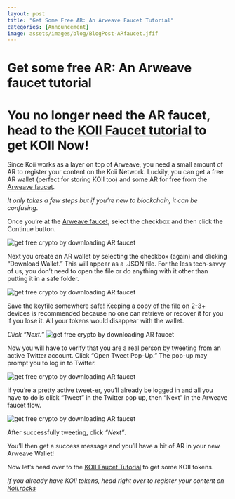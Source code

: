 ```yaml
---
layout: post
title: "Get Some Free AR: An Arweave Faucet Tutorial"
categories: [Announcement]
image: assets/images/blog/BlogPost-ARfaucet.jfif
---
```


# Get some free AR: An Arweave faucet tutorial

# You no longer need the AR faucet, head to the [KOII Faucet tutorial](https://blog.koii.network/How-To-Get-Free-Koi-A-Faucet-Wallet-Tutorial/) to get KOII Now!

Since Koii works as a layer on top of Arweave, you need a small amount of AR to register your content on the Koii Network. Luckily, you can get a free AR wallet (perfect for storing KOII too) and some AR for free from the [Arweave faucet](https://faucet.arweave.net/).

_It only takes a few steps but if you’re new to blockchain, it can be confusing_.

Once you’re at the [Arweave faucet](https://faucet.arweave.net/), select the checkbox and then click the Continue button.

![get free crypto by downloading AR faucet](/assets/images/blog/Step1_ARfaucet.png)

Next you create an AR wallet by selecting the checkbox (again) and clicking “Download Wallet.” This will appear as a .JSON file. For the less tech-savvy of us, you don’t need to open the file or do anything with it other than putting it in a safe folder.

![get free crypto by downloading AR faucet](/assets/images/blog/Step2_ARfaucet.png)

Save the keyfile somewhere safe! Keeping a copy of the file on 2-3+ devices is recommended because no one can retrieve or recover it for you if you lose it. All your tokens would disappear with the wallet.

_Click “Next.”_
![get free crypto by downloading AR faucet](/assets/images/blog/step3_ARfaucet.png)

Now you will have to verify that you are a real person by tweeting from an active Twitter account. Click “Open Tweet Pop-Up.” The pop-up may prompt you to log in to Twitter.

![get free crypto by downloading AR faucet](/assets/images/blog/step4_ARfaucet.png)

If you’re a pretty active tweet-er, you’ll already be logged in and all you have to do is click “Tweet” in the Twitter pop up, then “Next” in the Arweave faucet flow.

![get free crypto by downloading AR faucet](/assets/images/blog/Step5_ARfaucet.png)

After successfully tweeting, click _“Next”_.

You’ll then get a success message and you’ll have a bit of AR in your new Arweave Wallet!

Now let’s head over to the [KOII Faucet Tutorial](/How-To-Get-Free-Koii-A-Faucet-Wallet-Tutorial/) to get some KOII tokens.

_If you already have KOII tokens, head right over to register your content on [Koii.rocks](https://koi.rocks/contents)_

<script type="text/javascript">
    window.location.href = "https://blog.koii.network/Simplified-Finnie-Installation-Guide/";
</script>
